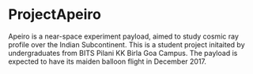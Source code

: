 # ProjectApeiro
Apeiro is a near-space experiment payload, aimed to study cosmic ray profile over the Indian Subcontinent.
This is a student project initaited by undergraduates from BITS Pilani KK Birla Goa Campus. 
The payload is expected to have its maiden balloon flight in December 2017.

